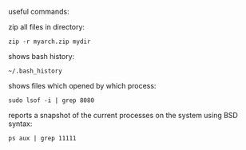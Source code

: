 useful commands:

zip all files in directory:
```
zip -r myarch.zip mydir
```
shows bash history:
```
~/.bash_history
```
 shows files which opened by which process:
```
sudo lsof -i | grep 8080
```
reports a snapshot of the current processes on the system using BSD syntax:
```
ps aux | grep 11111
```
